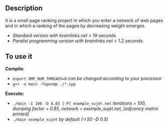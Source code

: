 ## Description

It is a small page ranking project in which you enter a network of web pages and in which a ranking of the pages by decreasing weight emerges.

* *Standard version with brainlinks.net* < 19 seconds
* *Parallel programming version with brainlinks.net* < 1.2 seconds

## To use it
**Compile:** <br/>
* `export OMP_NUM_THREADS=8` *can be changed according to your processor*
* `g++ -o main -fopenmp ./*.cpp`


**Execute:** <br/>
* `./main -I 100 -D 0.85 [-P] exemple_sujet.net` *iterations = 100, dumping factor = 0.85, network = exemple_sujet.net, [adjcency matrix printed]*
* `./main exemple_sujet` *by default (-I 50 -D 0.5)*
